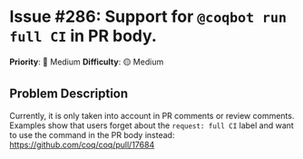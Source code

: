 # Issue #286: Support for `@coqbot run full CI` in PR body.

**Priority**: 🔧 Medium
**Difficulty**: 🟡 Medium

## Problem Description

Currently, it is only taken into account in PR comments or review comments.    Examples show that users forget about the `request: full CI` label and want to use the command in the PR body instead: https://github.com/coq/coq/pull/17684
